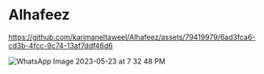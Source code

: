 # Alhafeez

https://github.com/karimaneltaweel/Alhafeez/assets/79419979/6ad3fca6-cd3b-4fcc-9c74-13af7ddf46d6

![WhatsApp Image 2023-05-23 at 7 32 48 PM](https://github.com/karimaneltaweel/Alhafeez/assets/79419979/c2650809-005d-41fd-a3e8-db1abdbaf1af)
